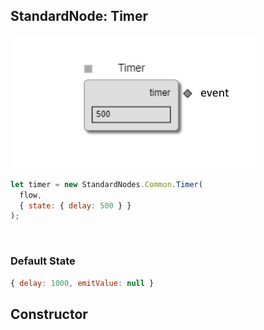 ## StandardNode: Timer

<img class="zoomable" alt="Timer standard node" src="/images/standard-nodes/common/timer.png" />

<Hierarchy :extend="{name: 'Node', link: '../../api/classes/node.html'}" />
<br/>

```js
let timer = new StandardNodes.Common.Timer(
  flow,
  { state: { delay: 500 } }
);
```

<br/>

### Default State

```js
{ delay: 1000, emitValue: null }
```

## Constructor

<Method type="method">
  <template v-slot:signature>
    new Timer(<strong>flow: </strong><em><Ref to="../../api/classes/flow">Flow</Ref></em>,
    <strong>options?: </strong><em><Ref to="../../api/interfaces/node-creator-options">NodeCreatorOptions</Ref></em>):
    <em><Ref to="#standardnode-timer">Timer</Ref></em>
  </template>
  <template v-slot:params>
    <Param name="flow">
      <em><Ref to="../../api/classes/flow">Flow</Ref></em>
    </Param>
    <Param name="options?">
      <em><Ref to="../../api/interfaces/node-creator-options">NodeCreatorOptions</Ref></em>
      <template v-slot:default-value>
        <em>{}</em>
      </template>
    </Param>
  </template>
</Method>

<script setup>
import Method from "../../../../../components/api/Method.vue";
import Param from "../../../../../components/api/Param.vue";
import Ref from "../../../../../components/api/Ref.vue";
import Hierarchy from "../../../../../components/api/Hierarchy.vue";
</script>
